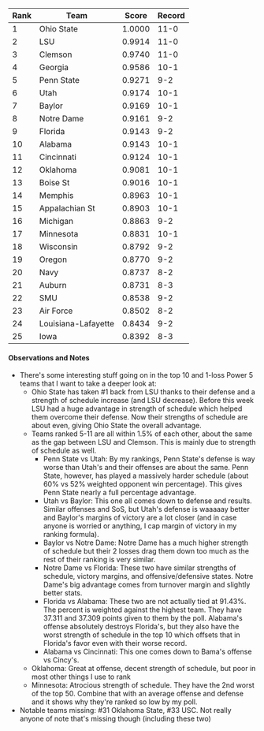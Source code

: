 Rank| Team | Score | Record
---|---|---|---
1 | Ohio State | 1.0000 | 11-0
2 | LSU | 0.9914 | 11-0
3 | Clemson | 0.9740 | 11-0
4 | Georgia | 0.9586 | 10-1
5 | Penn State | 0.9271 | 9-2
6 | Utah | 0.9174 | 10-1
7 | Baylor | 0.9169 | 10-1
8 | Notre Dame | 0.9161 | 9-2
9 | Florida | 0.9143 | 9-2
10 | Alabama | 0.9143 | 10-1
11 | Cincinnati | 0.9124 | 10-1
12 | Oklahoma | 0.9081 | 10-1
13 | Boise St | 0.9016 | 10-1
14 | Memphis | 0.8963 | 10-1
15 | Appalachian St | 0.8903 | 10-1
16 | Michigan | 0.8863 | 9-2
17 | Minnesota | 0.8831 | 10-1
18 | Wisconsin | 0.8792 | 9-2
19 | Oregon | 0.8770 | 9-2
20 | Navy | 0.8737 | 8-2
21 | Auburn | 0.8731 | 8-3
22 | SMU | 0.8538 | 9-2
23 | Air Force | 0.8502 | 8-2
24 | Louisiana-Lafayette | 0.8434 | 9-2
25 | Iowa | 0.8392 | 8-3

#### Observations and Notes

* There's some interesting stuff going on in the top 10 and 1-loss Power 5 teams that I want to take a deeper look at:
    * Ohio State has taken #1 back from LSU thanks to their defense and a strength of schedule increase (and LSU decrease).  Before this week LSU had a huge advantage in strength of schedule which helped them overcome their defense.  Now their strengths of schedule are about even, giving Ohio State the overall advantage.
    * Teams ranked 5-11 are all within 1.5% of each other, about the same as the gap between LSU and Clemson.  This is mainly due to strength of schedule as well.
	    * Penn State vs Utah: By my rankings, Penn State's defense is way worse than Utah's and their offenses are about the same.  Penn State, however, has played a massively harder schedule (about 60% vs 52% weighted opponent win percentage).  This gives Penn State nearly a full percentage advantage.
		* Utah vs Baylor: This one all comes down to defense and results.  Similar offenses and SoS, but Utah's defense is waaaaay better and Baylor's margins of victory are a lot closer (and in case anyone is worried or anything, I cap margin of victory in my ranking formula).
		* Baylor vs Notre Dame: Notre Dame has a much higher strength of schedule but their 2 losses drag them down too much as the rest of their ranking is very similar.
		* Notre Dame vs Florida: These two have similar strengths of schedule, victory margins, and offensive/defensive states.  Notre Dame's big advantage comes from turnover margin and slightly better stats.
		* Florida vs Alabama: These two are not actually tied at 91.43%.  The percent is weighted against the highest team.  They have 37.311 and 37.309 points given to them by the poll.  Alabama's offense absolutely destroys Florida's, but they also have the worst strength of schedule in the top 10 which offsets that in Florida's favor even with their worse record.
		* Alabama vs Cincinnati: This one comes down to Bama's offense vs Cincy's.
	* Oklahoma: Great at offense, decent strength of schedule, but poor in most other things I use to rank
	* Minnesota: Atrocious strength of schedule.  They have the 2nd worst of the top 50.  Combine that with an average offense and defense and it shows why they're ranked so low by my poll.
* Notable teams missing: #31 Oklahoma State, #33 USC.  Not really anyone of note that's missing though (including these two)